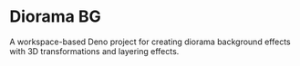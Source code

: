 # Diorama BG

A workspace-based Deno project for creating diorama background effects with 3D transformations and layering effects.
